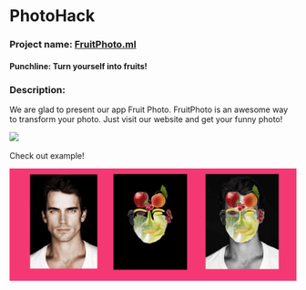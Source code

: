 # PhotoHack
### Project name: [FruitPhoto.ml](http://fruitphoto.ml)
#### Punchline: Turn yourself into fruits!

### Description: 

We are glad to present our app Fruit Photo. FruitPhoto is an awesome way to transform your photo. Just visit our website and get your funny photo! 

<img src="./Django/photohack/photohack/static/img/readme_1.png"/>

Check out example!

<img src="./Django/photohack/photohack/static/img/readme_2.png"/>


